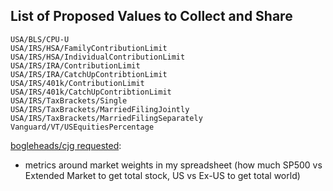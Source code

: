 ## List of Proposed Values to Collect and Share
```
USA/BLS/CPU-U
USA/IRS/HSA/FamilyContributionLimit
USA/IRS/HSA/IndividualContributionLimit
USA/IRS/IRA/ContributionLimit
USA/IRS/IRA/CatchUpContribtionLimit
USA/IRS/401k/ContributionLimit
USA/IRS/401k/CatchUpContribtionLimit
USA/IRS/TaxBrackets/Single
USA/IRS/TaxBrackets/MarriedFilingJointly
USA/IRS/TaxBrackets/MarriedFilingSeparately
Vanguard/VT/USEquitiesPercentage
```

[bogleheads/cjg requested](https://www.bogleheads.org/forum/viewtopic.php?p=6929156#p6929156):
- metrics around market weights in my spreadsheet (how much SP500 vs Extended Market to get total stock, US vs Ex-US to get total world)
